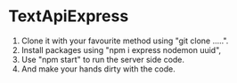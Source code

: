 # TextApiExpress

1. Clone it with your favourite method using "git clone .....".
2. Install packages using "npm i express nodemon uuid", 
3. Use "npm start" to run the server side code.
4. And make your hands dirty with the code.
